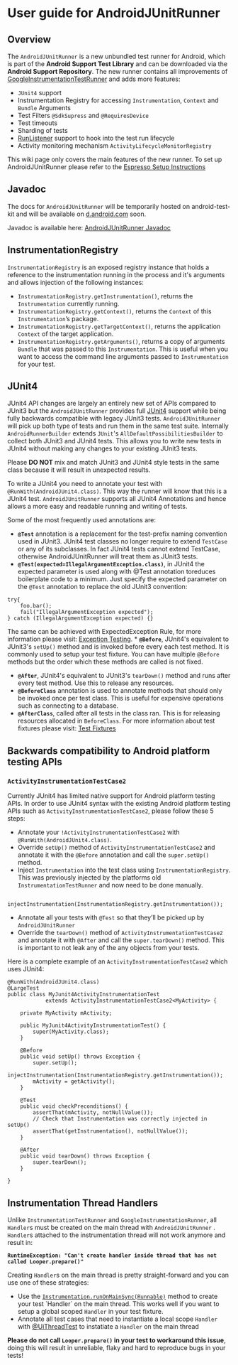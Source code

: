 # User guide for AndroidJUnitRunner #

## Overview ##

The `AndroidJUnitRunner` is a new unbundled test runner for Android, which is part of the **Android Support Test Library** and can be downloaded via the **Android Support Repository**. The new runner contains all improvements of [GoogleInstrumentationTestRunner](https://code.google.com/p/android-test-kit/wiki/GoogleInstrumentationTestRunner) and adds more features:

  * `JUnit4` support
  * Instrumentation Registry for accessing `Instrumentation`, `Context` and `Bundle` Arguments
  * Test Filters `@SdkSupress` and `@RequiresDevice`
  * Test timeouts
  * Sharding of tests
  * [RunListener](http://junit.sourceforge.net/javadoc/org/junit/runner/notification/RunListener.html) support to hook into the test run lifecycle
  * Activity monitoring mechanism `ActivityLifecycleMonitorRegistry`

This wiki page only covers the main features of the new runner. To set up  AndroidJUnitRunner please refer to the [Espresso Setup Instructions](https://code.google.com/p/android-test-kit/wiki/EspressoSetupInstructions)

## Javadoc ##
The docs for `AndroidJUnitRunner` will be temporarily hosted on android-test-kit and will be available on [d.android.com](http://d.android.com) soon.

Javadoc is available here:
[AndroidJUnitRunner Javadoc](https://android-test-kit.googlecode.com/git/docs/javadocs/testing-support-lib-0.1-javadoc/reference/packages.html)

## InstrumentationRegistry ##
`InstrumentationRegistry` is an exposed registry instance that holds a reference to the instrumentation running in the process and it's arguments and allows injection of the following instances:

  * `InstrumentationRegistry.getInstrumentation()`, returns the `Instrumentation` currently running.
  * `InstrumentationRegistry.getContext()`, returns the `Context` of this `Instrumentation`’s package.
  * `InstrumentationRegistry.getTargetContext()`, returns the  application `Context` of the target application.
  * `InstrumentationRegistry.getArguments()`, returns a copy of arguments `Bundle` that was passed to this `Instrumentation`. This is useful when you want to access the command line arguments passed to `Instrumentation` for your test.

## JUnit4 ##
JUnit4 API changes are largely an entirely new set of APIs compared to JUnit3 but the `AndroidJUnitRunner` provides full [JUnit4](https://github.com/junit-team/junit/wiki) support while being fully backwards compatible with legacy JUnit3 tests. `AndroidJUnitRunner` will pick up both type of tests and run them in the same test suite. Internally `AndroidRunnerBuilder` extends `JUnit`'s `AllDefaultPossibilitiesBuilder` to collect both JUnit3 and JUnit4 tests. This allows you to write new tests in JUnit4 without making any changes to your existing JUnit3 tests.

Please **DO NOT** mix and match JUnit3 and JUnit4 style tests in the same class because it will result in unexpected results.

To write a JUnit4 you need to annotate your test with `@RunWith(AndroidJUnit4.class)`. This way the runner will know that this is a JUnit4 test. `AndroidJUnitRunner` supports all JUnit4 Annotations and hence allows a more easy and readable running and writing of tests.

Some of the most frequently used annotations are:

  * **`@Test`** annotation is a replacement for the test-prefix naming convention used in JUnit3. JUnit4 test classes no longer require to extend `TestCase` or any of its subclasses. In fact JUnit4 tests cannot extend TestCase, otherwise AndroidJUnitRunner will treat them as JUnit3 tests.
  * **`@Test(expected=IllegalArgumentException.class)`**, in JUnit4 the expected parameter is used along with @Test annotation toreduces boilerplate code to a minimum. Just specify the expected parameter on the `@Test` annotation to replace the old JUnit3 convention:
```
try{ 
    foo.bar();
    fail("IllegalArgumentException expected");
} catch (IllegalArgumentException expected) {}
```
The same can be achieved with ExpectedException Rule, for more information please visit: [Exception Testing](https://github.com/junit-team/junit/wiki/Exception-testing).
    * **`@Before`**, JUnit4's equivalent to JUnit3's `setUp()` method and is invoked before every each test method. It is commonly used to setup your test fixture. You can have multiple `@Before` methods but the order which these methods are called is not fixed.
  * **`@After`**, JUnit4's equivalent to JUnit3's `tearDown()` method and runs after every test method. Use this to release any resources.
  * **`@BeforeClass`** annotation is used to annotate methods that should only be invoked once per test class. This is useful for expensive operations such as connecting to a database.
  * **`@AfterClass`**, called after all tests in the class ran. This is for releasing resources allocated in `BeforeClass`. For more information about test fixtures please visit: [Test Fixtures](https://github.com/junit-team/junit/wiki/Test-fixtures)

## Backwards compatibility to Android platform testing APIs ##

### `ActivityInstrumentationTestCase2` ###

Currently JUnit4 has limited native support for Android platform testing APIs. In order to use JUnit4 syntax with the existing Android platform testing APIs such as `ActivityInstrumentationTestCase2`, please follow these 5 steps:

  * Annotate your `!ActivityInstrumentationTestCase2` with `@RunWith(AndroidJUnit4.class)`.
  * Override `setUp()` method of `ActivityInstrumentationTestCase2` and annotate it with the `@Before` annotation and call the `super.setUp()` method.
  * Inject `Instrumentation` into the test class using `InstrumentationRegistry`. This was previously injected by the platforms old `InstrumentationTestRunner` and now need to be done manually.
```
    injectInstrumentation(InstrumentationRegistry.getInstrumentation());
```
  * Annotate all your tests with `@Test` so that they’ll be picked up by `AndroidJUnitRunner`
  * Override the `tearDown()` method of `ActivityInstrumentationTestCase2` and annotate it with `@After` and call the `super.tearDown()` method. This is important to not leak any of the any objects from your tests.

Here is a complete example of an `ActivityInstrumentationTestCase2` which uses JUnit4:
```
@RunWith(AndroidJUnit4.class)
@LargeTest
public class MyJunit4ActivityInstrumentationTest
            extends ActivityInstrumentationTestCase2<MyActivity> {

    private MyActivity mActivity;

    public MyJunit4ActivityInstrumentationTest() {
        super(MyActivity.class);
    }

    @Before
    public void setUp() throws Exception {
        super.setUp();
        injectInstrumentation(InstrumentationRegistry.getInstrumentation());
        mActivity = getActivity();
    }

    @Test
    public void checkPreconditions() {
        assertThat(mActivity, notNullValue());
        // Check that Instrumentation was correctly injected in setUp()
        assertThat(getInstrumentation(), notNullValue());
    }

    @After
    public void tearDown() throws Exception {
        super.tearDown();
    }

}
```

## Instrumentation Thread Handlers ##

Unlike `InstrumentationTestRunner`  and `GoogleInstrumentationRunner`, all `Handler`s must be created on the main thread with `AndroidJUnitRunner` . `Handler`s attached to the instrumentation thread will not work anymore and result in:

**`RuntimeException: "Can't create handler inside thread that has not called Looper.prepare()"`**

Creating `Handler`s on the main thread is pretty straight-forward and you can use one of these strategies:

  * Use the [`Instrumentation.runOnMainSync(Runnable)`](http://developer.android.com/reference/android/app/Instrumentation.html#runOnMainSync(java.lang.Runnable)) method to create your test `Handler` on the main thread. This works well if you want to setup a global scoped `Handler` in your test fixture.
  * Annotate all test cases that need to instantiate a local scope `Handler` with [@UiThreadTest](http://developer.android.com/reference/android/test/UiThreadTest.html) to instatiate a `Handler` on the main thread

**Please do not call `Looper.prepare()` in your test to workaround this issue**, doing this will result in unreliable, flaky and hard to reproduce bugs in your tests!
